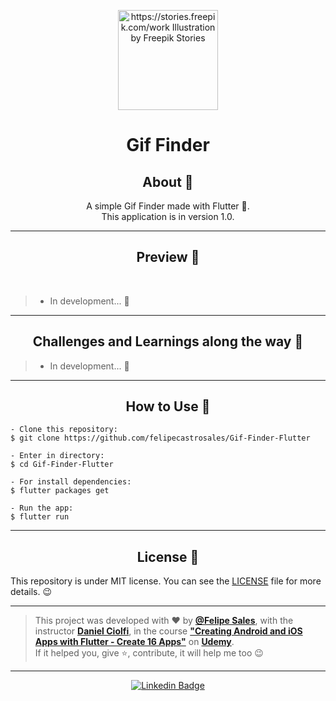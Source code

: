  <p align="center">
      <img src="https://user-images.githubusercontent.com/59374587/92953594-5c2cb080-f438-11ea-9a12-9e04714f92d1.gif" width="160px" alt="https://stories.freepik.com/work Illustration by Freepik Stories"/>
   </p>

   <h1 align="center">Gif Finder</h1>

   <h2 align="center">About 📖</h2>
   
   <p align="center">   
      A simple Gif Finder made with Flutter 💙.<br>
      This application is in version 1.0.
   </p>

---

   <h2 align="center">Preview 📱</h2><br>

   > * In development... 🚧
---

 <h2 align="center">
   Challenges and Learnings along the way 🤯
   </h2>

   > * In development... 🚧 

---

   <h2 align="center">How to Use 🤔</h2>

   ```   
   - Clone this repository:
   $ git clone https://github.com/felipecastrosales/Gif-Finder-Flutter

   - Enter in directory:
   $ cd Gif-Finder-Flutter

   - For install dependencies:
   $ flutter packages get

   - Run the app: 
   $ flutter run
   ```

---

   <h2 align="center">License 📝</h2>

   This repository is under MIT license. You can see the [LICENSE](https://github.com/felipecastrosales/Gif-Finder-Flutter/blob/master/LICENSE) file for more details. 😉

   ---

   >This project was developed with ❤️ by **[@Felipe Sales](https://www.linkedin.com/in/felipecastrosales/)**, with the instructor **[Daniel Ciolfi](https://linkedin.com/in/maykbrito)**, in the course  **["Creating Android and iOS Apps with Flutter - Create 16 Apps"](https://www.udemy.com/course/curso-completo-flutter-app-android-ios)** on **[Udemy](https://www.udemy.com/)**.<br>
   If it helped you, give ⭐, contribute, it will help me too 😉

---

   <div align="center">

   [![Linkedin Badge](https://img.shields.io/badge/-Felipe%20Sales-292929?style=flat-square&logo=Linkedin&logoColor=white&link=https://www.linkedin.com/in/felipecastrosales/)](https://www.linkedin.com/in/felipecastrosales/)

   </div>
